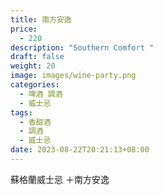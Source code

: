 ```yaml
---
title: 南方安逸
price:
  - 220
description: "Southern Comfort "
draft: false
weight: 20
image: images/wine-party.png
categories:
  - 啤酒 調酒
  - 威士忌
tags:
  - 香甜酒
  - 調酒
  - 威士忌
date: 2023-08-22T20:21:13+08:00
---
```

 蘇格蘭威士忌 ＋南方安逸